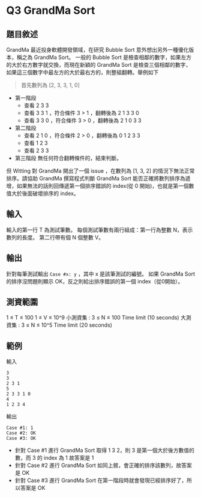 # Q3 GrandMa Sort

## 題目敘述
GrandMa 最近投身軟體開發領域，在研究 Bubble Sort 意外想出另外一種優化版本，稱之為 GrandMa Sort。 一般的 Bubble Sort 是檢查相鄰的數字，如果左方的大於右方數字就交換，而現在新穎的 GrandMa Sort 是檢查三個相鄰的數字，如果這三個數字中最左方的大於最右方的，則整組翻轉。舉例如下

> 首先數列為 [2, 3, 3, 1, 0]

* 第一階段
  * 查看 2 3 3
  * 查看 3 3 1 ，符合條件 3 > 1 ，翻轉後為 2 1 3 3 0
  * 查看 3 3 0 ，符合條件 3 > 0 ，翻轉後為 2 1 0 3 3
* 第二階段
  * 查看 2 1 0 ，符合條件 2 > 0 ，翻轉後為 0 1 2 3 3
  * 查看 1 2 3
  * 查看 2 3 3
* 第三階段
  無任何符合翻轉條件的，結束判斷。

但 Witting 對 GrandMa 開出了一個 issue ，在數列為 [1, 3, 2] 的情況下無法正常排序。請協助 GrandMa 撰寫程式判斷 GrandMa Sort 能否正確將數列排序為遞增，如果無法的話則回傳遞第一個排序錯誤的 index(從 0 開始)，也就是第一個數值大於後面破壞排序的 index。

## 輸入

輸入的第一行 T 為測試筆數。
每個測試筆數有兩行組成：第一行為整數 N，表示數列的長度。
第二行帶有個 N 個整數 V。

## 輸出

針對每筆測試輸出 `Case #x: y` ，其中 x 是該筆測試的編號。
如果 GrandMa Sort 的排序沒問題則顯示 OK，反之則給出排序錯誤的第一個 index（從0開始）。

## 測資範圍

1 ≤ T ≤ 100 
1 ≤ V ≤ 10^9
小測資集 : 3 ≤ N ≤ 100 Time limit (10 seconds)
大測資集 : 3 ≤ N ≤ 10^5 Time limit (20 seconds)

## 範例
輸入
```
3
3
2 3 1
5
2 3 3 1 0
4
1 2 3 4
```

輸出
```
Case #1: 1
Case #2: OK
Case #3: OK
```

* 針對 Case #1 進行 GrandMa Sort 取得 1 3 2，則 3 是第一個大於後方數值的數，而 3 的 index 為 1 故答案是 1
* 針對 Case #2 進行 GrandMa Sort 如同上敘，會正確的排序該數列，故答案是 OK
* 針對 Case #3 進行 GrandMa Sort 在第一階段時就會發現已經排序好了，所以答案是 OK